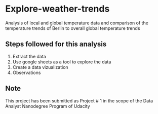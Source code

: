 # Explore-weather-trends
Analysis of local and global temperature data and comparison of the temperature trends of Berlin to overall global temperature trends

## Steps followed for this analysis
1. Extract the data
2. Use google sheets as a tool to explore the data
3. Create a data vizualization
4. Observations

## Note
This project has been submitted as Project # 1 in the scope of the Data Analyst Nanodegree Program of Udacity
